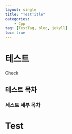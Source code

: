 ```yaml
---
layout: single
title: "TestTitle"
categories:
    - Cpp
tag: [TestTag, blog, jekyll]
toc: true
---
```


# 테스트

Check

## 테스트 목차

### 세스트 세부 목차

# Test